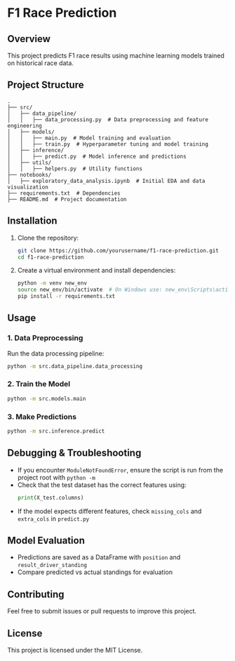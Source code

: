 # F1 Race Prediction

## Overview
This project predicts F1 race results using machine learning models trained on historical race data.

## Project Structure
```
.
├── src/
│   ├── data_pipeline/
│   │   ├── data_processing.py  # Data preprocessing and feature engineering
│   ├── models/
│   │   ├── main.py  # Model training and evaluation
│   │   ├── train.py  # Hyperparameter tuning and model training
│   ├── inference/
│   │   ├── predict.py  # Model inference and predictions
│   ├── utils/
│   │   ├── helpers.py  # Utility functions
├── notebooks/
│   ├── exploratory_data_analysis.ipynb  # Initial EDA and data visualization
├── requirements.txt  # Dependencies
├── README.md  # Project documentation
```

## Installation
1. Clone the repository:
   ```sh
   git clone https://github.com/yourusername/f1-race-prediction.git
   cd f1-race-prediction
   ```
2. Create a virtual environment and install dependencies:
   ```sh
   python -m venv new_env
   source new_env/bin/activate  # On Windows use: new_env\Scripts\activate
   pip install -r requirements.txt
   ```

## Usage
### 1. Data Preprocessing
Run the data processing pipeline:
```sh
python -m src.data_pipeline.data_processing
```

### 2. Train the Model
```sh
python -m src.models.main
```

### 3. Make Predictions
```sh
python -m src.inference.predict
```

## Debugging & Troubleshooting
- If you encounter `ModuleNotFoundError`, ensure the script is run from the project root with `python -m`
- Check that the test dataset has the correct features using:
  ```python
  print(X_test.columns)
  ```
- If the model expects different features, check `missing_cols` and `extra_cols` in `predict.py`

## Model Evaluation
- Predictions are saved as a DataFrame with `position` and `result_driver_standing`
- Compare predicted vs actual standings for evaluation

## Contributing
Feel free to submit issues or pull requests to improve this project.

## License
This project is licensed under the MIT License.
